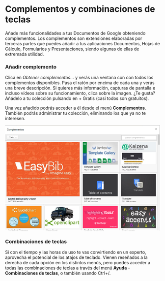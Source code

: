 # Complementos y combinaciones de teclas

Añade más funcionalidades a tus Documentos de Google obteniendo complementos. Los complementos son extensiones elaboradas por terceras partes que puedes añadir a tus aplicaciones Documentos, Hojas de Cálculo, Formularios y Presentaciones, siendo algunas de ellas de extremada utilidad.

### Añadir complemento

Clica en *Obtener complementos...* y verás una ventana con con todos los complementos disponibles. Pasa el ratón por encima de cada una y verás una breve descripción. Si quieres más información, capturas de pantalla e incluso vídeos sobre su funcionamiento, clica sobre la imagen. ¿Te gusta? Añádelo a tu colección pulsando en + Gratis (casi todos son gratuitos).

Una vez añadido podrás acceder a él desde el menú **Complementos**. También podrás administrar tu colección, eliminando los que ya no te interesen.

![Complementos de Documentos de Google](https://raw.githubusercontent.com/catedu/curso-google-drive/master/images/Complementos_de_Documentos_de_Google.png)

### Combinaciones de teclas

Si con el tiempo y las horas de uso te vas convirtiendo en un experto, aprovecha el potencial de los atajos de teclado. Vienen reseñados a la
derecha de cada opción en los distintos menús, pero puedes acceder a todas las combinaciones de teclas a través del menú **Ayuda** - **Combinaciones de teclas**, o también usando Ctrl+/.

<!--
{% youtube %}https://www.youtube.com/watch?v=IeNrYKwcXX8{% endyoutube %}
-->